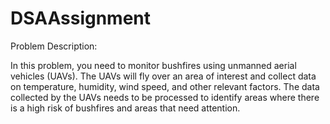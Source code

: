 # DSAAssignment

Problem Description: 

In this problem, you need to monitor bushfires using unmanned aerial vehicles (UAVs). The UAVs will
fly over an area of interest and collect data on temperature, humidity, wind speed, and other relevant
factors. The data collected by the UAVs needs to be processed to identify areas where there is a high
risk of bushfires and areas that need attention.
